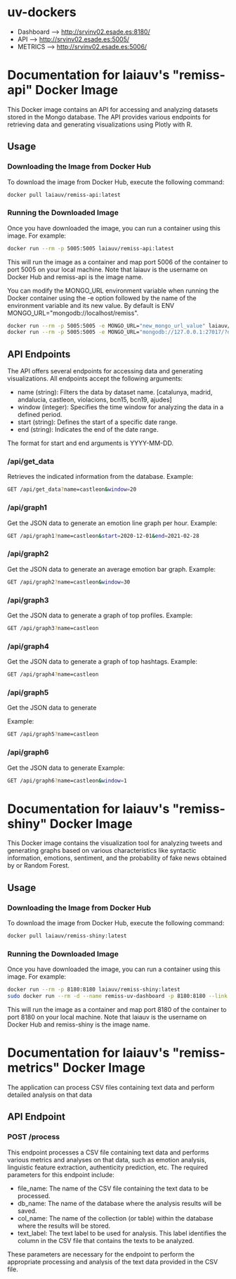 # uv-dockers
* Dashboard --> http://srvinv02.esade.es:8180/
* API --> http://srvinv02.esade.es:5005/
* METRICS --> http://srvinv02.esade.es:5006/
  
# Documentation for laiauv's "remiss-api" Docker Image

This Docker image contains an API for accessing and analyzing datasets stored in the Mongo database. The API provides various endpoints for retrieving data and generating visualizations using Plotly with R.


## Usage

### Downloading the Image from Docker Hub

To download the image from Docker Hub, execute the following command:

```bash
docker pull laiauv/remiss-api:latest
```

### Running the Downloaded Image

Once you have downloaded the image, you can run a container using this image. For example:

```bash
docker run --rm -p 5005:5005 laiauv/remiss-api:latest
```

This will run the image as a container and map port 5006 of the container to port 5005 on your local machine.
Note that laiauv is the username on Docker Hub and remiss-api is the image name.

You can modify the MONGO_URL environment variable when running the Docker container using the -e option followed by the name of the environment variable and its new value. By default is ENV MONGO_URL="mongodb://localhost/remiss".
```bash
docker run --rm -p 5005:5005 -e MONGO_URL="new_mongo_url_value" laiauv/remiss-api:latest
docker run --rm -p 5005:5005 -e MONGO_URL="mongodb://127.0.0.1:27017/?directConnection=true&serverSelectionTimeoutMS=2000&appName=mongosh+2.0.0" laiauv/remiss-api:latest
```

## API Endpoints

The API offers several endpoints for accessing data and generating visualizations. All endpoints accept the following arguments:

* name (string): Filters the data by dataset name. [catalunya, madrid, andalucia, castleon, violacions, bcn15, bcn19, ajudes]
* window (integer): Specifies the time window for analyzing the data in a defined period.
* start (string): Defines the start of a specific date range.
* end (string): Indicates the end of the date range.

The format for start and end arguments is YYYY-MM-DD.

### /api/get_data

Retrieves the indicated information from the database.
Example:
```bash
GET /api/get_data?name=castleon&window=20
```

### /api/graph1

Get the JSON data to generate an emotion line graph per hour.
Example:
```bash
GET /api/graph1?name=castleon&start=2020-12-01&end=2021-02-28
```

### /api/graph2

Get the JSON data to generate an average emotion bar graph.
Example:
```bash
GET /api/graph2?name=castleon&window=30
```
### /api/graph3
Get the JSON data to generate a graph of top profiles.
Example:
```bash
GET /api/graph3?name=castleon
```
### /api/graph4
Get the JSON data to generate a graph of top hashtags.
Example:
```bash
GET /api/graph4?name=castleon
```
### /api/graph5
Get the JSON data to generate

Example:
```bash
GET /api/graph5?name=castleon
```
### /api/graph6
Get the JSON data to generate
Example:
```bash
GET /api/graph6?name=castleon&window=1
```

# Documentation for laiauv's "remiss-shiny" Docker Image
This Docker image contains the visualization tool for analyzing tweets and generating graphs based on various characteristics like syntactic information, emotions, sentiment, and the probability of fake news obtained by or Random Forest.

## Usage

### Downloading the Image from Docker Hub

To download the image from Docker Hub, execute the following command:

```bash
docker pull laiauv/remiss-shiny:latest
```

### Running the Downloaded Image

Once you have downloaded the image, you can run a container using this image. For example:

```bash
docker run --rm -p 8180:8180 laiauv/remiss-shiny:latest
sudo docker run --rm -d --name remiss-uv-dashboard -p 8180:8180 --link remiss-uv-api:remiss-uv-api laiauv/remiss-shiny:latest
```

This will run the image as a container and map port 8180 of the container to port 8180 on your local machine.
Note that laiauv is the username on Docker Hub and remiss-shiny is the image name.


# Documentation for laiauv's "remiss-metrics" Docker Image
The application can process CSV files containing text data and perform detailed analysis on that data

## API Endpoint

### POST /process

This endpoint processes a CSV file containing text data and performs various metrics and analyses on that data, such as emotion analysis, linguistic feature extraction, authenticity prediction, etc. The required parameters for this endpoint include:
* file_name: The name of the CSV file containing the text data to be processed.
* db_name: The name of the database where the analysis results will be saved.
* col_name: The name of the collection (or table) within the database where the results will be stored.
* text_label: The text label to be used for analysis. This label identifies the column in the CSV file that contains the texts to be analyzed.

These parameters are necessary for the endpoint to perform the appropriate processing and analysis of the text data provided in the CSV file.
